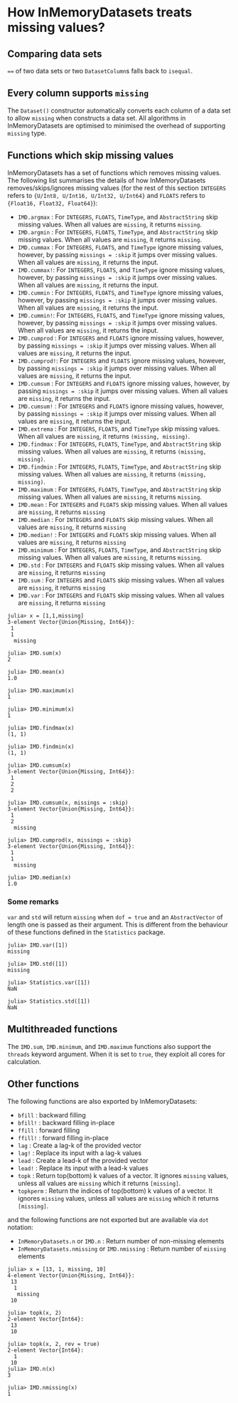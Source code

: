 # How InMemoryDatasets treats missing values?

## Comparing data sets

`==` of two data sets or two `DatasetColumn`s falls back to `isequal`.

## Every column supports `missing`

The `Dataset()` constructor automatically converts each column of a data set to allow ‍‍‍‍‍`missing` when constructs a data set. All algorithms in InMemoryDatasets are optimised to minimised the overhead of supporting `missing` type.

## Functions which skip missing values

InMemoryDatasets has a set of functions which removes missing values. The following list summarises the details of how InMemoryDatasets removes/skips/ignores missing values (for the rest of this section `INTEGERS` refers to `{U/Int8, U/Int16, U/Int32, U/Int64}` and `FLOATS` refers to `{Float16, Float32, Float64}`):

* `IMD.argmax` : For `INTEGERS`, `FLOATS`, `TimeType`, and `AbstractString` skip missing values. When all values are `missing`, it returns `missing`.
* `IMD.argmin` : For `INTEGERS`, `FLOATS`, `TimeType`, and `AbstractString` skip missing values. When all values are `missing`, it returns `missing`.
* `IMD.cummax` : For `INTEGERS`, `FLOATS`, and `TimeType` ignore missing values, however, by passing `missings = :skip` it jumps over missing values. When all values are `missing`, it returns the input.
* `IMD.cummax!`: For `INTEGERS`, `FLOATS`, and `TimeType` ignore missing values, however, by passing `missings = :skip` it jumps over missing values. When all values are `missing`, it returns the input.
* `IMD.cummin` : For `INTEGERS`, `FLOATS`, and `TimeType` ignore missing values, however, by passing `missings = :skip` it jumps over missing values. When all values are `missing`, it returns the input.
* `IMD.cummin!`: For `INTEGERS`, `FLOATS`, and `TimeType` ignore missing values, however, by passing `missings = :skip` it jumps over missing values. When all values are `missing`, it returns the input.
* `IMD.cumprod` : For `INTEGERS` and `FLOATS` ignore missing values, however, by passing `missings = :skip` it jumps over missing values. When all values are `missing`, it returns the input.
* `IMD.cumprod!`: For `INTEGERS` and `FLOATS` ignore missing values, however, by passing `missings = :skip` it jumps over missing values. When all values are `missing`, it returns the input.
* `IMD.cumsum` : For `INTEGERS` and `FLOATS` ignore missing values, however, by passing `missings = :skip` it jumps over missing values. When all values are `missing`, it returns the input.
* `IMD.cumsum!` : For `INTEGERS` and `FLOATS` ignore missing values, however, by passing `missings = :skip` it jumps over missing values. When all values are `missing`, it returns the input.
* `IMD.extrema` : For `INTEGERS`, `FLOATS`, and `TimeType` skip missing values. When all values are `missing`, it returns `(missing, missing)`.
* `IMD.findmax` : For `INTEGERS`, `FLOATS`, `TimeType`, and `AbstractString` skip missing values. When all values are `missing`, it returns `(missing, missing)`.
* `IMD.findmin` : For `INTEGERS`, `FLOATS`, `TimeType`, and `AbstractString` skip missing values. When all values are `missing`, it returns `(missing, missing)`.
* `IMD.maximum` : For `INTEGERS`, `FLOATS`, `TimeType`, and `AbstractString` skip missing values. When all values are `missing`, it returns `missing`.
* `IMD.mean` : For `INTEGERS` and `FLOATS` skip missing values. When all values are `missing`, it returns `missing`
* `IMD.median` : For `INTEGERS` and `FLOATS` skip missing values. When all values are `missing`, it returns `missing`
* `IMD.median!`  : For `INTEGERS` and `FLOATS` skip missing values. When all values are `missing`, it returns `missing`
* `IMD.minimum` : For `INTEGERS`, `FLOATS`, `TimeType`, and `AbstractString` skip missing values. When all values are `missing`, it returns `missing`.
* `IMD.std` : For `INTEGERS` and `FLOATS` skip missing values. When all values are `missing`, it returns `missing`
* `IMD.sum` : For `INTEGERS` and `FLOATS` skip missing values. When all values are `missing`, it returns `missing`
* `IMD.var` : For `INTEGERS` and `FLOATS` skip missing values. When all values are `missing`, it returns `missing`

```jldoctest
julia> x = [1,1,missing]
3-element Vector{Union{Missing, Int64}}:
 1
 1
  missing

julia> IMD.sum(x)
2

julia> IMD.mean(x)
1.0

julia> IMD.maximum(x)
1

julia> IMD.minimum(x)
1

julia> IMD.findmax(x)
(1, 1)

julia> IMD.findmin(x)
(1, 1)

julia> IMD.cumsum(x)
3-element Vector{Union{Missing, Int64}}:
 1
 2
 2

julia> IMD.cumsum(x, missings = :skip)
3-element Vector{Union{Missing, Int64}}:
 1
 2
  missing

julia> IMD.cumprod(x, missings = :skip)
3-element Vector{Union{Missing, Int64}}:
 1
 1
  missing

julia> IMD.median(x)
1.0
```

### Some remarks

`var` and `std` will return `missing` when `dof = true` and an `AbstractVector` of length one is passed as their argument. This is different from the behaviour of these functions defined in the `Statistics` package.

```jldoctest
julia> IMD.var([1])
missing

julia> IMD.std([1])
missing

julia> Statistics.var([1])
NaN

julia> Statistics.std([1])
NaN
```

## Multithreaded functions

The `IMD.sum`, `IMD.minimum`, and `IMD.maximum` functions also support the `threads` keyword argument. When it is set to `true`, they exploit all cores for calculation.

## Other functions

The following functions are also exported by InMemoryDatasets:

* `bfill` : backward filling
* `bfill!` : backward filling in-place
* `ffill` : forward filling
* `ffill!` : forward filling in-place
* `lag` : Create a lag-k of the provided vector
* `lag!` : Replace its input with a lag-k values
* `lead` : Create a lead-k of the provided vector
* `lead!` : Replace its input with a lead-k values
* `topk` : Return top(bottom) k values of a vector. It ignores `missing` values, unless all values are `missing` which it returns `[missing]`.
* `topkperm` :  Return the indices of top(bottom) k values of a vector. It ignores `missing` values, unless all values are `missing` which it returns `[missing]`.

and the following functions are not exported but are available via `dot` notation:

* `InMemoryDatasets.n` or `IMD.n` : Return number of non-missing elements
* `InMemoryDatasets.nmissing` or `IMD.nmissing` : Return number of `missing` elements

```jldoctest
julia> x = [13, 1, missing, 10]
4-element Vector{Union{Missing, Int64}}:
 13
  1
   missing
 10

julia> topk(x, 2)
2-element Vector{Int64}:
 13
 10

julia> topk(x, 2, rev = true)
2-element Vector{Int64}:
  1
 10
julia> IMD.n(x)
3

julia> IMD.nmissing(x)
1
```
